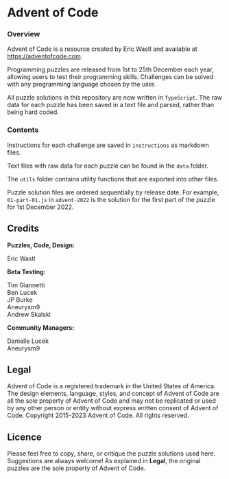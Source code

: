 # Advent of Code

### Overview

Advent of Code is a resource created by Eric Wastl and available at https://adventofcode.com.

Programming puzzles are released from 1st to 25th December each year, allowing users to test their programming skills. Challenges can be solved with any programming language chosen by the user.

All puzzle solutions in this repository are now written in ```TypeScript```. The raw data for each puzzle has been saved in a text file and parsed, rather than being hard coded.

### Contents

Instructions for each challenge are saved in ```instructions``` as markdown files.

Text files with raw data for each puzzle can be found in the ```data``` folder.

The ```utils``` folder contains utility functions that are exported into other files.

Puzzle solution files are ordered sequentially by release date. For example, ```01-part-01.js``` in ```advent-2022``` is the solution for the first part of the puzzle for 1st December 2022.

## Credits

**Puzzles, Code, Design:**

Eric Wastl

**Beta Testing:**

Tim Giannetti\
Ben Lucek\
JP Burke\
Aneurysm9\
Andrew Skalski

**Community Managers:**

Danielle Lucek\
Aneurysm9

## Legal

Advent of Code is a registered trademark in the United States of America. The design elements, language, styles, and concept of Advent of Code are all the sole property of Advent of Code and may not be replicated or used by any other person or entity without express written consent of Advent of Code. 
Copyright 2015-2023 Advent of Code. All rights reserved.

## Licence

Please feel free to copy, share, or critique the puzzle solutions used here. Suggestions are always welcome! As explained in **Legal**, the original puzzles are the sole property of Advent of Code.